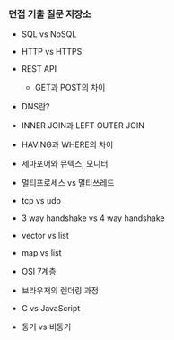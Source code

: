   ### 면접 기출 질문 저장소
  - SQL vs NoSQL
  - HTTP vs HTTPS
  - REST API
    - GET과 POST의 차이
  - DNS란?
  - INNER JOIN과 LEFT OUTER JOIN
  - HAVING과 WHERE의 차이

  - 세마포어와 뮤텍스, 모니터
  - 멀티프로세스 vs 멀티쓰레드
  - tcp vs udp
  - 3 way handshake vs 4 way handshake
  - vector vs list
  - map vs list
  - OSI 7계층

  - 브라우저의 렌더링 과정
  - C vs JavaScript
  - 동기 vs 비동기
